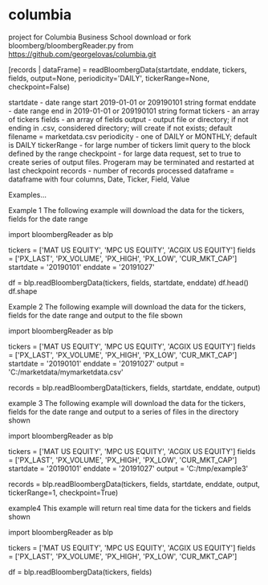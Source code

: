 # columbia
project for Columbia Business School
download or fork bloomberg/bloombergReader.py from https://github.com/georgelovas/columbia.git


[records | dataFrame] = readBloombergData(startdate, enddate, tickers, fields, output=None, periodicity='DAILY', tickerRange=None, checkpoint=False)

startdate - date range start 2019-01-01 or 209190101 string format
enddate - date range end in 2019-01-01 or 209190101 string format
tickers - an array of tickers
fields - an array of fields
output - output file or directory; if not ending in .csv, considered directory; will create if not exists; default filename = marketdata.csv
periodicity - one of DAILY or MONTHLY; default is DAILY
tickerRange - for large number of tickers limit query to the block defined by the range
checkpoint - for large data request, set to true to create series of output files.  Progeram may be terminated and restarted at last checkpoint 
records - number of records processed
dataframe = dataframe with four columns, Date, Ticker, Field, Value

Examples...

Example 1
The following example will download the data for the tickers, fields for the date range

import bloombergReader as blp

tickers = ['MAT US EQUITY', 'MPC US EQUITY', 'ACGIX US EQUITY']
fields = ['PX_LAST', 'PX_VOLUME', 'PX_HIGH', 'PX_LOW', 'CUR_MKT_CAP']
startdate = '20190101'
enddate = '20191027'

df = blp.readBloombergData(tickers, fields, startdate, enddate)
df.head()
df.shape


Example 2
The following example will download the data for the tickers, fields for the date range and output to the file sbown

import bloombergReader as blp

tickers = ['MAT US EQUITY', 'MPC US EQUITY', 'ACGIX US EQUITY']
fields = ['PX_LAST', 'PX_VOLUME', 'PX_HIGH', 'PX_LOW', 'CUR_MKT_CAP']
startdate = '20190101'
enddate = '20191027'
output = 'C:/marketdata/mymarketdata.csv'

records = blp.readBloombergData(tickers, fields, startdate, enddate, output)

example 3
The following example will download the data for the tickers, fields for the date range and output to a series of files in the directory shown

import bloombergReader as blp

tickers = ['MAT US EQUITY', 'MPC US EQUITY', 'ACGIX US EQUITY']
fields = ['PX_LAST', 'PX_VOLUME', 'PX_HIGH', 'PX_LOW', 'CUR_MKT_CAP']
startdate = '20190101'
enddate = '20191027'
output = 'C:/tmp/example3'

records = blp.readBloombergData(tickers, fields, startdate, enddate, output, tickerRange=1, checkpoint=True)

example4
This example will return real time data for the tickers and fields shown

import bloombergReader as blp

tickers = ['MAT US EQUITY', 'MPC US EQUITY', 'ACGIX US EQUITY']
fields = ['PX_LAST', 'PX_VOLUME', 'PX_HIGH', 'PX_LOW', 'CUR_MKT_CAP']

df = blp.readBloombergData(tickers, fields)

